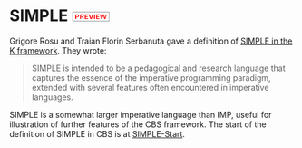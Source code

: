 SIMPLE ![PREVIEW](../../Funcons-beta/preview.png)
======

Grigore Rosu and Traian Florin Serbanuta gave a definition of 
[SIMPLE in the K framework]. They wrote:

> SIMPLE is intended to be a pedagogical and research language that captures
> the essence of the imperative programming paradigm, extended with several
> features often encountered in imperative languages. 

SIMPLE is a somewhat larger imperative language than IMP, useful for
illustration of further features of the CBS framework. The start of the 
definition of SIMPLE in CBS is at [SIMPLE-Start].

[SIMPLE in the K framework]: http://fsl.cs.illinois.edu/index.php/K_Overview_and_SIMPLE_Case_Study

[SIMPLE-Start]: SIMPLE-cbs/SIMPLE/SIMPLE-Start/index.html
